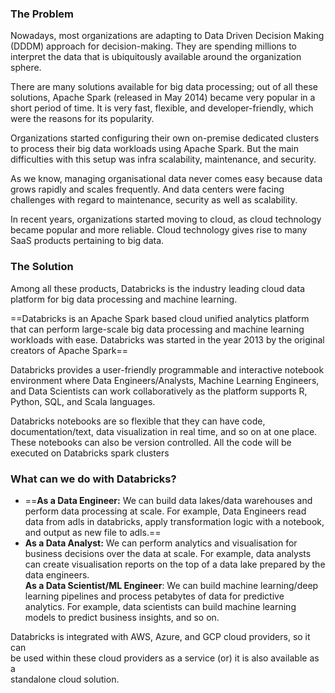 ### The Problem

Nowadays, most organizations are adapting to Data Driven Decision Making (DDDM) approach for decision-making. They are spending millions to interpret the data that is ubiquitously available around the organization sphere.

There are many solutions available for big data processing; out of all these solutions, Apache Spark (released in May 2014) became very popular in a short period of time. It is very fast, flexible, and developer-friendly, which were the reasons for its popularity.

Organizations started configuring their own on-premise dedicated clusters to process their big data workloads using Apache Spark. But the main difficulties with this setup was infra scalability, maintenance, and security.

As we know, managing organisational data never comes easy because data grows rapidly and scales frequently. And data centers were facing challenges with regard to maintenance, security as well as scalability.

In recent years, organizations started moving to cloud, as cloud technology became popular and more reliable. Cloud technology gives rise to many SaaS products pertaining to big data.

### The Solution

Among all these products, Databricks is the industry leading cloud data platform for big data processing and machine learning.

==Databricks is an Apache Spark based cloud unified analytics platform that can perform large-scale big data processing and machine learning workloads with ease. Databricks was started in the year 2013 by the original creators of Apache Spark==

Databricks provides a user-friendly programmable and interactive notebook environment where Data Engineers/Analysts, Machine Learning Engineers, and Data Scientists can work collaboratively as the platform supports R, Python, SQL, and Scala languages.

Databricks notebooks are so flexible that they can have code, documentation/text, data visualization in real time, and so on at one place. These notebooks can also be version controlled. All the code will be executed on Databricks spark clusters

### What can we do with Databricks?

- ==**As a Data Engineer:** We can build data lakes/data warehouses and perform data processing at scale. For example, Data Engineers read data from adls in databricks, apply transformation logic with a notebook, and output as new file to adls.==
- **As a Data Analyst:** We can perform analytics and visualisation for business decisions over the data at scale. For example, data analysts can create visualisation reports on the top of a data lake prepared by the data engineers.  
    **As a Data Scientist/ML Engineer**: We can build machine learning/deep learning pipelines and process petabytes of data for predictive analytics. For example, data scientists can build machine learning models to predict business insights, and so on.

Databricks is integrated with AWS, Azure, and GCP cloud providers, so it can  
be used within these cloud providers as a service (or) it is also available as a  
standalone cloud solution.